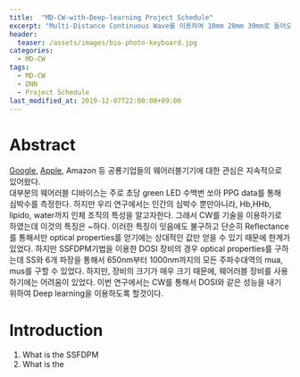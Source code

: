 ```yaml
---
title:  "MD-CW-with-Deep-learning Project Schedule"
excerpt: "Multi-Distance Continuous Wave를 이용하여 10mm 20mm 30mm로 들어오는 Reflectance 값을 통해서 mua, mus를 구하자."
header:
  teaser: /assets/images/bio-photo-keyboard.jpg
categories:
  - MD-CW
tags:
  - MD-CW
  - DNN
  - Project Schedule
last_modified_at: 2019-12-07T22:00:00+09:00
---
```

# Abstract
[Google](http://file.mk.co.kr/imss/write/20181226140403__00.pdf), [Apple](https://support.apple.com/en-us/HT204666), Amazon 등 공룡기업들의 웨어러블기기에 대한 관심은 지속적으로 있어왔다.  
대부분의 웨어러블 디바이스는 주로 초당 green LED 수백번 쏘아 PPG data를 통해 심박수를 측정한다. 
하지만 우리 연구에서는 인간의 심박수 뿐만아니라, Hb,HHb, lipido, water까지 인체 조직의 특성을 알고자한다. 그래서 CW를 기술을 이용하기로 하였는데 이것의 특징은 ~하다.
이러한 특징이 잇음에도 불구하고  단순히 Reflectance를 통해서만 optical properties를 얻기에는 상대적인 값만 얻을 수 있기 때문에 한계가 있었다. 하지만 SSFDPM기법을 이용한 DOSI 장비의 경우 optical properties를 구하는데 SS와 6개 파장을 통해서 650nm부터 1000nm까지의 모든 주파수대역의 mua, mus를 구할 수 있었다. 하지만, 장비의 크기가 매우 크기 때문에,  웨어러블 장비를 사용하기에는 어려움이 있었다.
이번 연구에서는 CW를 통해서 DOSI와 같은 성능을 내기 위하여 Deep learning을 이용하도록 할것이다.

# Introduction
1. What is the SSFDPM
2. What is the  
<!--stackedit_data:
eyJoaXN0b3J5IjpbLTc3NDQwOTk4NywtMTM1NTgxMzgzNCwxMT
k1Nzg2OTczXX0=
-->